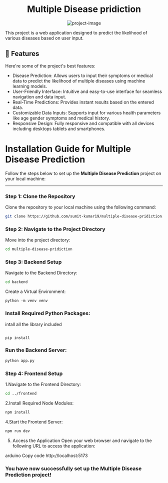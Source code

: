 <h1 align="center" id="title">Multiple Disease pridiction</h1>

<p align="center"><img src="https://socialify.git.ci/sumit-kumar19/multiple-disease-pridiction/image?font=Source+Code+Pro&amp;language=1&amp;name=1&amp;owner=1&amp;pattern=Solid&amp;stargazers=1&amp;theme=Auto" alt="project-image"></p>

<p id="description">This project is a web application designed to predict the likelihood of various diseases based on user input.</p>

  
  
<h2>🧐 Features</h2>

Here're some of the project's best features:

*   Disease Prediction: Allows users to input their symptoms or medical data to predict the likelihood of multiple diseases using machine learning models.
*   User-Friendly Interface: Intuitive and easy-to-use interface for seamless navigation and data input.
*   Real-Time Predictions: Provides instant results based on the entered data.
*   Customizable Data Inputs: Supports input for various health parameters like age gender symptoms and medical history.
*   Responsive Design: Fully responsive and compatible with all devices including desktops tablets and smartphones.


  # Installation Guide for Multiple Disease Prediction

Follow the steps below to set up the **Multiple Disease Prediction** project on your local machine:

---

### Step 1: Clone the Repository

Clone the repository to your local machine using the following command:

```bash
git clone https://github.com/sumit-kumar19/multiple-disease-pridiction.git
```
### Step 2: Navigate to the Project Directory
Move into the project directory:
```bash
cd multiple-disease-pridiction
```
### Step 3: Backend Setup
Navigate to the Backend Directory:

```bash
cd backend

```
Create a Virtual Environment:

```
python -m venv venv
```

### Install Required Python Packages:
 intall all the library included
```

pip install 
```

### Run the Backend Server:

```bash
python app.py
```

### Step 4: Frontend Setup
1.Navigate to the Frontend Directory:

```bash
cd ../frontend
```
2.Install Required Node Modules:

```bash
npm install
```
4.Start the Frontend Server:
```bash
npm run dev
```
5. Access the Application
Open your web browser and navigate to the following URL to access the application:

arduino
Copy code
http://localhost:5173


### You have now successfully set up the Multiple Disease Prediction project!





